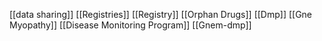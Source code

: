 [[data sharing]]
[[Registries]]
[[Registry]]
[[Orphan Drugs]]
[[Dmp]]
[[Gne Myopathy]]
[[Disease Monitoring Program]]
[[Gnem-dmp]]
